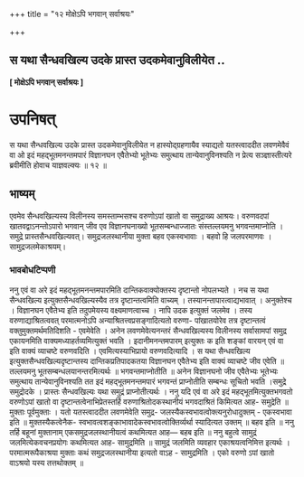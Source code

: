 +++
title = "१२ मोक्षेऽपि भगवान् सर्वाश्रयः"

+++


## स यथा सैन्धवखिल्य उदके प्रास्त उदकमेवानुविलीयेत ..

**\[ मोक्षेऽपि भगवान् सर्वाश्रयः \]**

# **उपनिषत्**

स यथा सैन्धवखिल्य उदके प्रास्त उदकमेवानुविलीयेत न हास्योद्ग्रहणायैव स्याद्यतो यतस्त्वाददीत लवणमेवैवं वा ओ इदं महद्भूतमनन्तमपारं विज्ञानघन एवैतेभ्यो भूतेभ्यः समुत्थाय तान्येवानुविनश्यति न प्रेत्य सञ्ज्ञास्तीत्यरे ब्रवीमीति होवाच याज्ञवल्क्यः ॥ १२ ॥

## भाष्यम्

एवमेव सैन्धवखिल्यस्य विलीनस्य समस्ताम्भसश्च वरुणोऽपां खातो वा समुद्राख्य आश्रयः। वरुणवदपां खातवद्वाऽनन्तोऽपारो भगवान् जीव एव विज्ञानघनाख्यो भूतसम्बन्धाज्जातः संस्तल्लयमनु भगवन्तमाप्नोति । समुद्रे प्रास्तसैन्धवखिल्यवत्। समुद्रजलस्थानीया मुक्ता बहव एकस्वभावाः । बहवो हि जलपरमाणवः । सामुद्रजलमेकाश्रयम्।

### **भावबोधटिप्पणी**

ननु एवं वा अरे इदं महद्भूतमनन्तमपारमिति दान्तिकवाक्योक्तस्य दृष्टान्तो नोपलभ्यते । नच स यथा सैन्धवखिल्य इत्युक्तसैन्धवखिल्यस्यैव तत्र दृष्टान्तत्वमिति वाच्यम् । तस्यानन्तापारत्वाद्यभावात् । अनुक्तेश्च । विज्ञानघन एवैतेभ्य इति तदुपमेयस्य वक्ष्यमाणत्वाच्च । नापि उदक इत्युक्तं जलमेव । तस्य वरुणाद्याश्रितत्ववत् परमात्मनोऽपि अन्याश्रितत्त्वप्रसङ्गादित्यतो वरुणा- पांखातयोरेव तत्र दृष्टान्तत्वं वक्तुमुक्तमर्थमतिदिशति - एवमेवेति । अनेन लवणमेवेत्यनन्तरं सैन्धवखिल्यस्य विलीनस्य सर्वासामपां समुद्र एकायनमिति वाक्यमध्याहर्तव्यमित्युक्तं भवति । इदानीमनन्तमपारम् इत्युक्तः क इति शङ्कां वारयन् एवं वा इति वाक्यं व्याचष्टे वरुणवदिति । एवमित्यस्याभिप्रायो वरुणवदित्यादि । स यथा सैन्धवखिल्य इत्युक्तसैन्धवखिल्यदृष्टान्तस्य दान्तिकप्रतिपादकतया विज्ञानघन एवैतेभ्य इति वाक्यं व्याचष्टे जीव एवेति ॥ तल्लयमनु भूतसम्बन्धलयानन्तरमित्यर्थः ॥ भगवन्तमाप्नोतीति ॥ अनेन विज्ञानघनो जीव एवैतेभ्यः भूतेभ्यः समुत्थाय तान्येवानुविनश्यति तत इदं महद्भूतमनन्तमपारं भगवन्तं प्राप्नोतीति सम्बन्धः सूचितो भवति ।समुद्रे समुद्रोदके । प्रास्तः सैन्धवखिल्यः यथा समुद्रं प्राप्नोतीत्यर्थः । ननु यदि एवं वा अरे इदं महद्भूतमित्युक्तभगवतो वरुणोऽपां खातो वा दृष्टान्तत्वेनाभिप्रेतस्तर्हि वरुणाश्रितोदकस्थानीयं भगवदाश्रितं किमित्यत आह- समुद्रेति ॥ मुक्ताः पूर्वमुक्ताः । यतो यतस्त्वाददीत लवणमेवेति समुद्र- जलस्यैकस्वभावत्वोक्त्यनुरोधादुक्तम् - एकस्वभावा इति ॥
मुक्तस्यैकत्वेनैक- स्वभावत्वशङ्काभावादेकस्वभावत्वोक्तिर्व्यर्था स्यादित्यत उक्तम् ॥ बहव इति ॥ ननु तर्हि बहूनां मुक्तानाम् एकसमुद्रजलस्थानीयत्वं कथमित्यत आह— बहब इति ॥ ननु बहुत्वे सामुद्रं जलमित्येकवचनप्रयोगः कथमित्यत आह- सामुद्रमिति ॥ सामुद्रं जलमिति व्यवहार एकाश्रयत्वनिमित्त इत्यर्थः । परमात्मरूपैकाश्रया मुक्ताः कथं समुद्रजलस्थानीया इत्यतो वाऽह - सामुद्रमिति । एको वरुणो ऽपां खातो वाऽश्रयो यस्य तत्तथोक्तम् ॥

